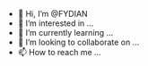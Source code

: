 - 👋 Hi, I’m @FYDIAN
- 👀 I’m interested in ...
- 🌱 I’m currently learning ...
- 💞️ I’m looking to collaborate on ...
- 📫 How to reach me ...

<!---
FYDIAN/FYDIAN is a ✨ special ✨ repository because its `README.md` (this file) appears on your GitHub profile.
You can click the Preview link to take a look at your changes.
--->
